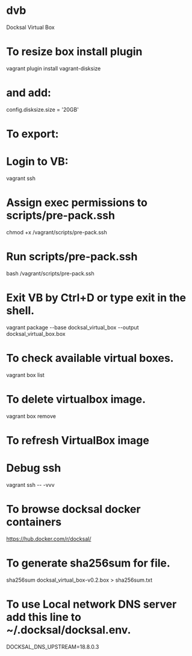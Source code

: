 # dvb
Docksal Virtual Box

# To resize box install plugin
vagrant plugin install vagrant-disksize
# and add:
config.disksize.size = '20GB'

# To export:
# Login to VB:
vagrant ssh
# Assign exec permissions to scripts/pre-pack.ssh
chmod +x /vagrant/scripts/pre-pack.ssh
# Run scripts/pre-pack.ssh
bash /vagrant/scripts/pre-pack.ssh
# Exit VB by Ctrl+D or type exit in the shell.
vagrant package --base docksal_virtual_box --output docksal_virtual_box.box

# To check available virtual boxes.
vagrant box list

# To delete virtualbox image.
vagrant box remove <virtualbox-image-name>

# To refresh VirtualBox image

# Debug ssh
vagrant ssh -- -vvv

# To browse docksal docker containers
https://hub.docker.com/r/docksal/

# To generate sha256sum for file.
sha256sum docksal_virtual_box-v0.2.box > sha256sum.txt

# To use Local network DNS server add this line to ~/.docksal/docksal.env.
DOCKSAL_DNS_UPSTREAM=18.8.0.3
